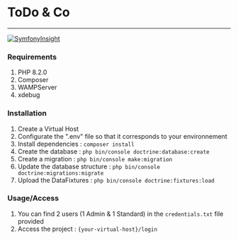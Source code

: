 # ToDo & Co
---
[![SymfonyInsight](https://insight.symfony.com/projects/ef99b0a5-b464-480e-bd32-1d6981b962f4/big.svg)](https://insight.symfony.com/projects/ef99b0a5-b464-480e-bd32-1d6981b962f4)

### Requirements
1. PHP 8.2.0
2. Composer
3. WAMPServer
4. xdebug

### Installation
1. Create a Virtual Host
2. Configurate the ".env" file so that it corresponds to your environnement
3. Install dependencies : ```composer install```
4. Create the database : ```php bin/console doctrine:database:create```
5. Create a migration : ```php bin/console make:migration```
6. Update the database structure : ```php bin/console doctrine:migrations:migrate```
7. Upload the DataFixtures : ```php bin/console doctrine:fixtures:load```

### Usage/Access
1. You can find 2 users (1 Admin & 1 Standard) in the ```credentials.txt``` file provided
2. Access the project : ```{your-virtual-host}/login```
